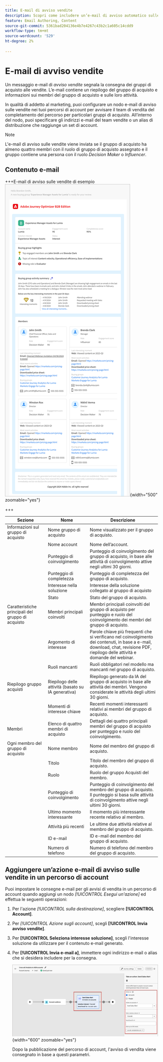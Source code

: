 ```yaml
---
title: E-mail di avviso vendite
description: Scopri come includere un’e-mail di avviso automatico sulle vendite nei percorsi del tuo account.
feature: Email Authoring, Content
source-git-commit: 5361bad204136e4b7e4267c43b2c1a605c14cdd9
workflow-type: tm+mt
source-wordcount: '529'
ht-degree: 2%

---
```


# E-mail di avviso vendite

Un messaggio e-mail di _avviso vendite_ segnala la consegna dei gruppi di acquisto alle vendite. L’e-mail contiene un riepilogo del gruppo di acquisto e informazioni sui membri del gruppo di acquisto e sulle loro attività.

In qualità di addetto al marketing, puoi configurare un nodo e-mail di avviso sulle vendite nei tuoi percorsi di account per avvisare il team di vendita del completamento del percorso per particolari gruppi di acquisto. All’interno del nodo, puoi specificare gli indirizzi e-mail del team vendite o un alias di distribuzione che raggiunge un set di account.

>[!NOTE]
>
>L&#39;e-mail di avviso sulle vendite viene inviata se il gruppo di acquisto ha almeno quattro membri con il ruolo di gruppo di acquisto assegnato e il gruppo contiene una persona con il ruolo _Decision Maker_ o _Influencer_.

## Contenuto e-mail

+++E-mail di avviso sulle vendite di esempio
![Esempio di messaggio di avviso vendite tramite il modello predefinito](./assets/sales-alert-email-example.png){width="500" zoomable="yes"}

+++

| Sezione | Nome | Descrizione |
| - | ---- | ----------- |
| Informazioni sul gruppo di acquisto | Nome gruppo di acquisto | Nome visualizzato per il gruppo di acquisto. |
|   | Nome account | Nome dell’account. |
|   | Punteggio di coinvolgimento | Punteggio di coinvolgimento del gruppo di acquisto, in base alle attività di coinvolgimento attive negli ultimi 30 giorni. |
|   | Punteggio di completezza | Punteggio di completezza del gruppo di acquisto. |
|   | Interesse nella soluzione | Interesse della soluzione collegato al gruppo di acquisto |
|   | Stato | Stato del gruppo di acquisto. |
| Caratteristiche principali del gruppo di acquisto | Membri principali coinvolti | Membri principali coinvolti del gruppo di acquisto per punteggio e ruolo del coinvolgimento dei membri del gruppo di acquisto. |
|   | Argomento di interesse | Parole chiave più frequenti che si verificano nel coinvolgimento dei contenuti, in base a e-mail, download, chat, revisione PDF, riepilogo delle attività e domande del webinar. |
|   | Ruoli mancanti | Ruoli obbligatori nel modello ma mancanti nel gruppo di acquisto. |
| Riepilogo gruppo acquisti | Riepilogo delle attività (basato su IA generativa) | Riepilogo generato da IA del gruppo di acquisto in base alle attività dei membri. Vengono considerate le attività degli ultimi 30 giorni. |
|   | Momenti di interesse chiave | Recenti momenti interessanti relativi ai membri del gruppo di acquisto. |
| Membri | Elenco di quattro membri di acquisto | Dettagli dei quattro principali membri del gruppo di acquisto per punteggio e ruolo del coinvolgimento. |
| Ogni membro del gruppo di acquisto | Nome membro | Nome del membro del gruppo di acquisto. |
|   | Titolo | Titolo del membro del gruppo di acquisto. |
|   | Ruolo | Ruolo del gruppo Acquisti del membro. |
|   | Punteggio di coinvolgimento | Punteggio di coinvolgimento del membro del gruppo di acquisto. Il punteggio si basa sulle attività di coinvolgimento attive negli ultimi 30 giorni. |
|   | Ultimo momento interessante | Il momento più interessante recente relativo al membro. |
|   | Attività più recenti | Le ultime due attività relative al membro del gruppo di acquisto. |
|   | ID e-mail | ID e-mail del membro del gruppo di acquisto. |
|   | Numero di telefono | Numero di telefono del membro del gruppo di acquisto. |

## Aggiungere un’azione e-mail di avviso sulle vendite in un percorso di account

Puoi impostare le consegne e-mail per gli avvisi di vendita in un percorso di account quando aggiungi un nodo _[!UICONTROL Esegui un&#39;azione]_ ed effettua le seguenti operazioni:

1. Per l&#39;azione _[!UICONTROL sulla destinazione]_, scegliere **[!UICONTROL Account]**.

1. Per _[!UICONTROL Azione sugli account]_, scegli **[!UICONTROL Invia avviso vendite]**.

1. Per **[!UICONTROL Seleziona interesse soluzione]**, scegli l&#39;interesse soluzione da utilizzare per il contenuto e-mail generato.

1. Per **[!UICONTROL Invia e-mail a]**, immettere ogni indirizzo e-mail o alias che si desidera includere per la consegna.

   ![Crea nuova finestra di dialogo e-mail](assets/sales-alert-email-journey-node.png){width="600" zoomable="yes"}

   Dopo la pubblicazione del percorso di account, l&#39;avviso di vendita viene consegnato in base a questi parametri.
